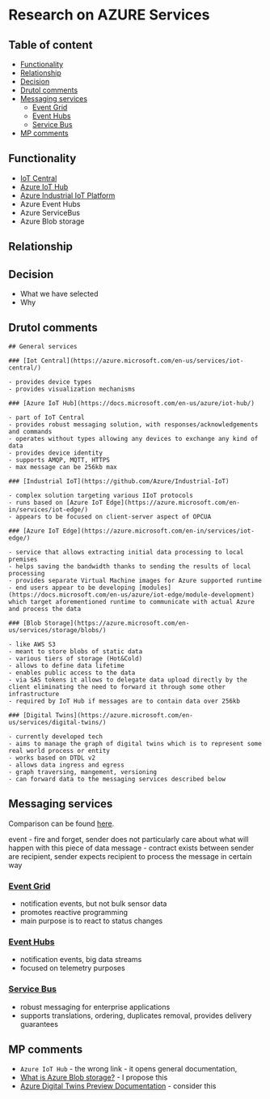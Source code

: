 # Research on AZURE Services <!-- omit in toc -->

## Table of content <!-- omit in toc -->

- [Functionality](#functionality)
- [Relationship](#relationship)
- [Decision](#decision)
- [Drutol comments](#drutol-comments)
- [Messaging services](#messaging-services)
  - [Event Grid](#event-grid)
  - [Event Hubs](#event-hubs)
  - [Service Bus](#service-bus)
- [MP comments](#mp-comments)

## Functionality

- [IoT Central](https://docs.microsoft.com/en-gb/azure/iot-central/core/)
- [Azure IoT Hub](https://docs.microsoft.com/en-us/azure/iot-hub/)
- [Azure Industrial IoT Platform](https://github.com/Azure/Industrial-IoT#azure-industrial-iot-platform)
- Azure Event Hubs
- Azure ServiceBus
- Azure Blob storage

## Relationship

## Decision

- What we have selected
- Why

## Drutol comments

    ## General services

    ### [Iot Central](https://azure.microsoft.com/en-us/services/iot-central/)

    - provides device types
    - provides visualization mechanisms

    ### [Azure IoT Hub](https://docs.microsoft.com/en-us/azure/iot-hub/)

    - part of IoT Central
    - provides robust messaging solution, with responses/acknowledgements and commands
    - operates without types allowing any devices to exchange any kind of data
    - provides device identity
    - supports AMQP, MQTT, HTTPS
    - max message can be 256kb max

    ### [Industrial IoT](https://github.com/Azure/Industrial-IoT)

    - complex solution targeting various IIoT protocols 
    - runs based on [Azure IoT Edge](https://azure.microsoft.com/en-in/services/iot-edge/)
    - appears to be focused on client-server aspect of OPCUA

    ### [Azure IoT Edge](https://azure.microsoft.com/en-in/services/iot-edge/)

    - service that allows extracting initial data processing to local premises
    - helps saving the bandwidth thanks to sending the results of local processing
    - provides separate Virtual Machine images for Azure supported runtime
    - end users appear to be developing [modules](https://docs.microsoft.com/en-us/azure/iot-edge/module-development) which target aforementioned runtime to communicate with actual Azure and process the data

    ### [Blob Storage](https://azure.microsoft.com/en-us/services/storage/blobs/)

    - like AWS S3
    - meant to store blobs of static data
    - various tiers of storage (Hot&Cold)
    - allows to define data lifetime
    - enables public access to the data
    - via SAS tokens it allows to delegate data upload directly by the client eliminating the need to forward it through some other infrastructure
    - required by IoT Hub if messages are to contain data over 256kb

    ### [Digital Twins](https://azure.microsoft.com/en-us/services/digital-twins/)

    - currently developed tech
    - aims to manage the graph of digital twins which is to represent some real world process or entity
    - works based on DTDL v2
    - allows data ingress and egress 
    - graph traversing, mangement, versioning
    - can forward data to the messaging services described below

## Messaging services

Comparison can be found [here](https://docs.microsoft.com/en-us/azure/event-grid/compare-messaging-services).

event - fire and forget, sender does not particularly care about what will happen with this piece of data
message - contract exists between sender are recipient, sender expects recipient to process the message in certain way

### [Event Grid](https://docs.microsoft.com/en-us/azure/event-grid/)

- notification events, but not bulk sensor data
- promotes reactive programming
- main purpose is to react to status changes

### [Event Hubs](https://docs.microsoft.com/en-us/azure/event-hubs/)

- notification events, big data streams
- focused on telemetry purposes

### [Service Bus](https://docs.microsoft.com/en-us/azure/service-bus-messaging/)

- robust messaging for enterprise applications
- supports translations, ordering, duplicates removal, provides delivery guarantees

## MP comments

- `Azure IoT Hub` - the wrong link - it opens general documentation,
- [What is Azure Blob storage?](https://docs.microsoft.com/en-us/azure/storage/blobs/storage-blobs-overview) - I propose this
- [Azure Digital Twins Preview Documentation](https://docs.microsoft.com/en-us/azure/storage/blobs/storage-blobs-overview) - consider this
